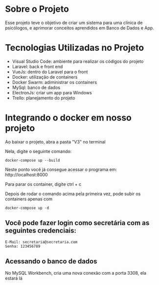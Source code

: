 # Sobre o Projeto
Esse projeto teve o objetivo de criar um sistema para uma clínica de psicólogos, e aprimorar conceitos aprendidos em Banco de Dados e App.

# Tecnologias Utilizadas no Projeto
- Visual Studio Code: ambiente para realizar os códigos do projeto
- Laravel: back e front end
- VueJs: dentro do Laravel para o front
- Docker: utilização de containers
- Docker Swarm: adiministrar os containers
- MySql: banco de dados
- ElectronJs: criar um app para Windows
- Trello: planejamento do projeto

# Integrando o docker em nosso projeto

Ao baixar o projeto, abra a pasta "V3" no terminal

Nela, digite o seguinte comando:

```
docker-compose up --build
```

Neste ponto você já consegue acessar o programa em: http://localhost:8000

Para parar os container, digite ctrl + c

Depois de rodar o comando acima pela primeira vez, pode subir os containers apenas com
```
docker-compose up -d
```

## Você pode fazer login como secretária com as seguintes credenciais:

```
E-Mail: secretaria@secretaria.com
Senha: 123456789
```

## Acessando o banco de dados

No MySQL Workbench, cria uma nova conexão com a porta 3308, ela estará lá
